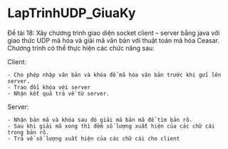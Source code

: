 # LapTrinhUDP_GiuaKy
Đề tài 18: Xây chương trình giao diện socket client – server bằng java với giao thức UDP mã hóa và giải mã văn bản với thuật toán mã hóa Ceasar. Chương trình có thể thực hiện các chức năng sau:


 Client: 
 
	- Cho phép nhập văn bản và khóa để mã hóa văn bản trước khi gửi lên server.
	- Trao đổi khóa với server
	- Nhận kết quả trả về từ server.
 Server:
 
	- Nhận bản mã và khóa sau đó giải mã bản mã để tìm bản rõ.
	- Sau khi giải mã xong thì đếm số lượng xuất hiện của các chữ cái trong bản rõ.
	- Trả về số lượng xuất hiện của các chữ cái cho client
